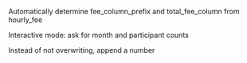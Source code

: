 Automatically determine fee_column_prefix and total_fee_column from hourly_fee

Interactive mode: ask for month and participant counts

Instead of not overwriting, append a number
